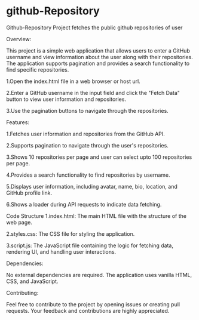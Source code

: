 # github-Repository
Github-Repository Project fetches the public github repositories of user

Overview:

This project is a simple web application that allows users to enter a GitHub username and view information about the user along with their repositories. The application supports pagination and provides a search functionality to find specific repositories.

1.Open the index.html file in a web browser or host url.

2.Enter a GitHub username in the input field and click the "Fetch Data" button to view user information and repositories.

3.Use the pagination buttons to navigate through the repositories.



Features:

1.Fetches user information and repositories from the GitHub API.

2.Supports pagination to navigate through the user's repositories.

3.Shows 10 repositories per page and user can select upto 100 repositories per page.

4.Provides a search functionality to find repositories by username.

5.Displays user information, including avatar, name, bio, location, and GitHub profile link.

6.Shows a loader during API requests to indicate data fetching.

Code Structure
1.index.html: The main HTML file with the structure of the web page.

2.styles.css: The CSS file for styling the application.

3.script.js: The JavaScript file containing the logic for fetching data, rendering UI, and handling user interactions.

Dependencies:

No external dependencies are required. The application uses vanilla HTML, CSS, and JavaScript.

Contributing:

Feel free to contribute to the project by opening issues or creating pull requests. Your feedback and contributions are highly appreciated.

